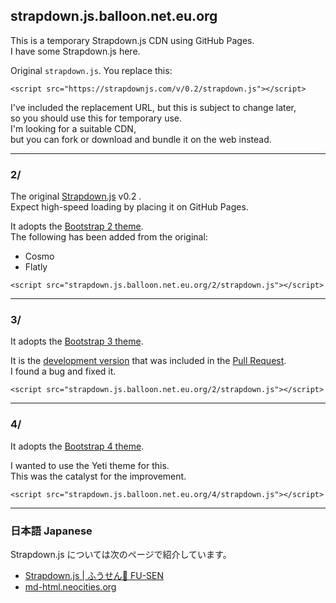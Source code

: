 ## strapdown.js.balloon.net.eu.org

This is a temporary Strapdown.js CDN using GitHub Pages.\
I have some Strapdown.js here.

Original `strapdown.js`. You replace this:

```
<script src="https://strapdownjs.com/v/0.2/strapdown.js"></script>
```

I've included the replacement URL, but this is subject to change later,\
so you should use this for temporary use.\
I'm looking for a suitable CDN,\
but you can fork or download and bundle it on the web instead.

___

### 2/

The original [Strapdown.js](https://github.com/arturadib/strapdown) v0.2 .\
Expect high-speed loading by placing it on GitHub Pages.

It adopts the [Bootstrap 2 theme](https://bootswatch.com/2/).\
The following has been added from the original:

- Cosmo
- Flatly

```
<script src="strapdown.js.balloon.net.eu.org/2/strapdown.js"></script>
```

___

### 3/

It adopts the [Bootstrap 3 theme](https://bootswatch.com/3/).

It is the [development version](https://github.com/OCG-labs/strapdown/tree/dev) that was included in the [Pull Request](https://github.com/arturadib/strapdown/pull/51).\
I found a bug and fixed it.

```
<script src="strapdown.js.balloon.net.eu.org/2/strapdown.js"></script>
```

___

### 4/

It adopts the [Bootstrap 4 theme](https://bootswatch.com/4/).

I wanted to use the Yeti theme for this.\
This was the catalyst for the improvement.

```
<script src="strapdown.js.balloon.net.eu.org/4/strapdown.js"></script>
```

___

### 日本語 Japanese

Strapdown.js については次のページで紹介しています。

- [Strapdown.js | ふうせん🎈 FU-SEN](https://balloon.asia/strapdown.js/)
- [md-html.neocities.org](https://md-html.neocities.org/)
